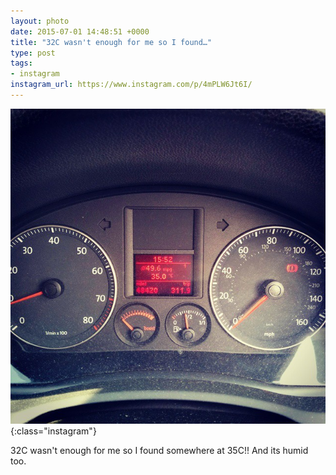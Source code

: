 ```yaml
---
layout: photo
date: 2015-07-01 14:48:51 +0000
title: "32C wasn't enough for me so I found…"
type: post
tags:
- instagram
instagram_url: https://www.instagram.com/p/4mPLW6Jt6I/
---
```


![Instagram - 4mPLW6Jt6I](/img/4mPLW6Jt6I.jpg){:class="instagram"}

32C wasn't enough for me so I found somewhere at 35C!! And its humid too.
